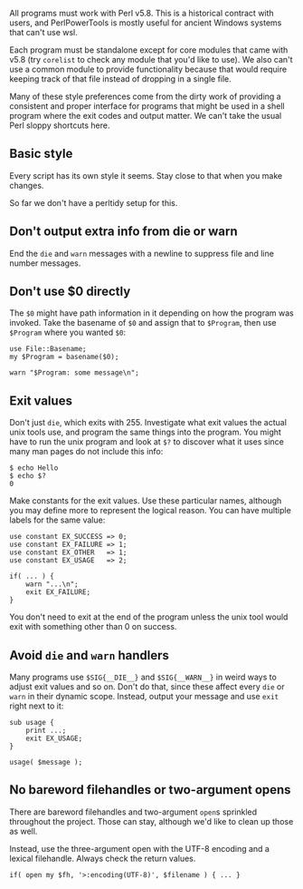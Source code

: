 All programs must work with Perl v5.8. This is a historical contract with users, and PerlPowerTools is mostly useful for ancient Windows systems that can't use wsl.

Each program must be standalone except for core modules that came with v5.8 (try `corelist` to check any module that you'd like to use). We also can't use a common module to provide functionality because that would require keeping track of that file instead of dropping in a single file.

Many of these style preferences come from the dirty work of providing a consistent and proper interface for programs that might be used in a shell program where the exit codes and output matter. We can't take the usual Perl sloppy shortcuts here.

## Basic style

Every script has its own style it seems. Stay close to that when you
make changes.

So far we don't have a perltidy setup for this.

## Don't output extra info from die or warn

End the `die` and `warn` messages with a newline to suppress file and line number messages.

## Don't use $0 directly

The `$0` might have path information in it depending on how the program was invoked. Take the basename of `$0` and assign that to `$Program`, then use `$Program` where you wanted `$0`:

	use File::Basename;
	my $Program = basename($0);

	warn "$Program: some message\n";

## Exit values

Don't just `die`, which exits with 255. Investigate what exit values the actual unix tools use, and program the same things into the program. You might have to run the unix program and look at `$?` to discover what it uses since many man pages do not include this info:

	$ echo Hello
	$ echo $?
	0

Make constants for the exit values. Use these particular names, although you may define more to represent the logical reason. You can have multiple labels for the same value:

	use constant EX_SUCCESS => 0;
	use constant EX_FAILURE => 1;
	use constant EX_OTHER   => 1;
    use constant EX_USAGE   => 2;

	if( ... ) {
		warn "...\n";
		exit EX_FAILURE;
	}

You don't need to exit at the end of the program unless the unix tool would exit with something other than 0 on success.

## Avoid `die` and `warn` handlers

Many programs use `$SIG{__DIE__}` and `$SIG{__WARN__}` in weird ways to adjust exit values and so on. Don't do that, since these affect every `die` or `warn` in their dynamic scope. Instead, output your message and use `exit` right next to it:

	sub usage {
		print ...;
		exit EX_USAGE;
	}

	usage( $message );

## No bareword filehandles or two-argument opens

There are bareword filehandles and two-argument `open`s sprinkled throughout the project. Those can stay, although we'd like to clean up those as well.

Instead, use the three-argument open with the UTF-8 encoding and a lexical filehandle. Always check the return values.

	if( open my $fh, '>:encoding(UTF-8)', $filename ) { ... }

